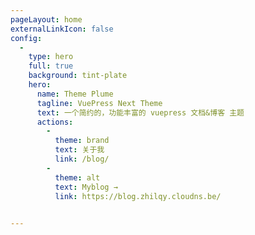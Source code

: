 ```yaml
---
pageLayout: home
externalLinkIcon: false
config:
  -
    type: hero
    full: true
    background: tint-plate
    hero:
      name: Theme Plume
      tagline: VuePress Next Theme
      text: 一个简约的，功能丰富的 vuepress 文档&博客 主题
      actions:
        -
          theme: brand
          text: 关于我
          link: /blog/
        -
          theme: alt
          text: Myblog →
          link: https://blog.zhilqy.cloudns.be/
	

---
```


